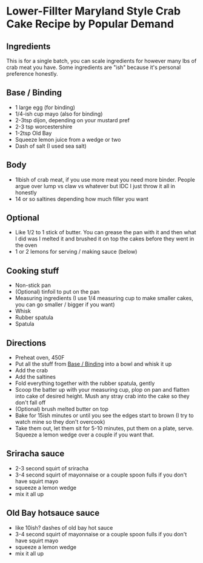 # Lower-Fillter Maryland Style Crab Cake Recipe by Popular Demand

## Ingredients

This is for a single batch, you can scale ingredients for however many lbs of crab meat you have. Some ingredients are "ish" because
  it's personal preference honestly.

## Base / Binding

- 1 large egg (for binding)
- 1/4-ish cup mayo (also for binding)
- 2-3tsp dijon, depending on your mustard pref
- 2-3 tsp worcestershire
- 1-2tsp Old Bay
- Squeeze lemon juice from a wedge or two
- Dash of salt (I used sea salt)

## Body

- 1lbish of crab meat, if you use more meat you need more binder. People argue over lump vs claw vs whatever but IDC I just
  throw it all in honestly
- 14 or so saltines depending how much filler you want

## Optional

- Like 1/2 to 1 stick of butter. You can grease the pan with it and then what I did was I melted it and brushed it on top
  the cakes before they went in the oven
- 1 or 2 lemons for serving / making sauce (below)

## Cooking stuff

- Non-stick pan
- (Optional) tinfoil to put on the pan
- Measuring ingredients (I use 1/4 measuring cup to make smaller cakes, you can go smaller / bigger if you want)
- Whisk
- Rubber spatula
- Spatula

## Directions

- Preheat oven, 450F
- Put all the stuff from [Base / Binding](#base--binding) into a bowl and whisk it up
- Add the crab
- Add the saltines
- Fold everything together with the rubber spatula, gently
- Scoop the batter up with your measuring cup, plop on pan and flatten into cake of desired height.
  Mush any stray crab into the cake so they don't fall off
- (Optional) brush melted butter on top
- Bake for 15ish minutes or until you see the edges start to brown (I try to watch mine so they don't overcook)
- Take them out, let them sit for 5-10 minutes, put them on a plate, serve. Squeeze a lemon wedge over a couple if you want that.

## Sriracha sauce

- 2-3 second squirt of sriracha
- 3-4 second squirt of mayonnaise or a couple spoon fulls if you don't have squirt mayo
- squeeze a lemon wedge
- mix it all up

## Old Bay hotsauce sauce

- like 10ish? dashes of old bay hot sauce
- 3-4 second squirt of mayonnaise or a couple spoon fulls if you don't have squirt mayo
- squeeze a lemon wedge
- mix it all up
